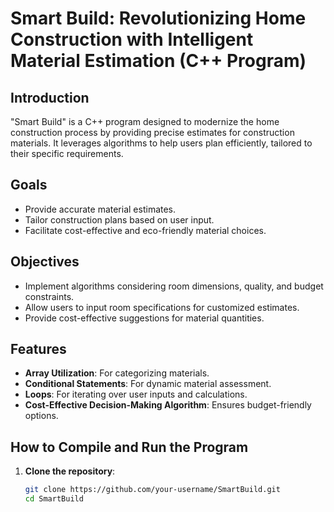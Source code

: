 # Smart Build: Revolutionizing Home Construction with Intelligent Material Estimation (C++ Program)

## Introduction
"Smart Build" is a C++ program designed to modernize the home construction process by providing precise estimates for construction materials. It leverages algorithms to help users plan efficiently, tailored to their specific requirements.

## Goals
- Provide accurate material estimates.
- Tailor construction plans based on user input.
- Facilitate cost-effective and eco-friendly material choices.

## Objectives
- Implement algorithms considering room dimensions, quality, and budget constraints.
- Allow users to input room specifications for customized estimates.
- Provide cost-effective suggestions for material quantities.

## Features
- **Array Utilization**: For categorizing materials.
- **Conditional Statements**: For dynamic material assessment.
- **Loops**: For iterating over user inputs and calculations.
- **Cost-Effective Decision-Making Algorithm**: Ensures budget-friendly options.

## How to Compile and Run the Program
1. **Clone the repository**:
   ```bash
   git clone https://github.com/your-username/SmartBuild.git
   cd SmartBuild
